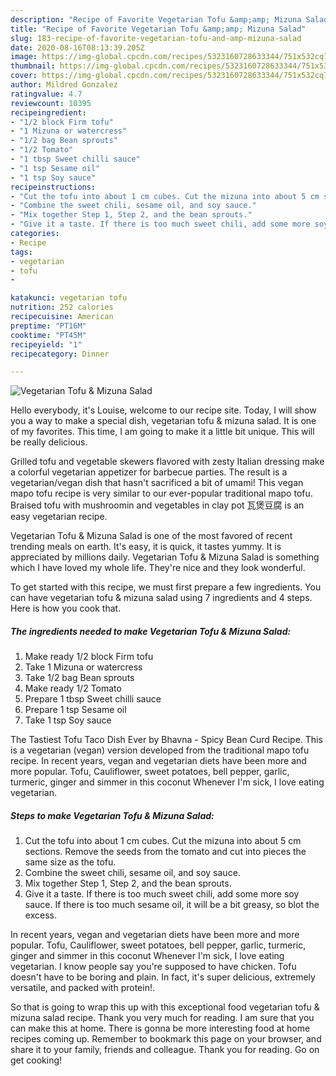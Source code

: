```yaml
---
description: "Recipe of Favorite Vegetarian Tofu &amp;amp; Mizuna Salad"
title: "Recipe of Favorite Vegetarian Tofu &amp;amp; Mizuna Salad"
slug: 183-recipe-of-favorite-vegetarian-tofu-and-amp-mizuna-salad
date: 2020-08-16T08:13:39.205Z
image: https://img-global.cpcdn.com/recipes/5323160728633344/751x532cq70/vegetarian-tofu-mizuna-salad-recipe-main-photo.jpg
thumbnail: https://img-global.cpcdn.com/recipes/5323160728633344/751x532cq70/vegetarian-tofu-mizuna-salad-recipe-main-photo.jpg
cover: https://img-global.cpcdn.com/recipes/5323160728633344/751x532cq70/vegetarian-tofu-mizuna-salad-recipe-main-photo.jpg
author: Mildred Gonzalez
ratingvalue: 4.7
reviewcount: 10395
recipeingredient:
- "1/2 block Firm tofu"
- "1 Mizuna or watercress"
- "1/2 bag Bean sprouts"
- "1/2 Tomato"
- "1 tbsp Sweet chilli sauce"
- "1 tsp Sesame oil"
- "1 tsp Soy sauce"
recipeinstructions:
- "Cut the tofu into about 1 cm cubes. Cut the mizuna into about 5 cm sections. Remove the seeds from the tomato and cut into pieces the same size as the tofu."
- "Combine the sweet chili, sesame oil, and soy sauce."
- "Mix together Step 1, Step 2, and the bean sprouts."
- "Give it a taste. If there is too much sweet chili, add some more soy sauce. If there is too much sesame oil, it will be a bit greasy, so blot the excess."
categories:
- Recipe
tags:
- vegetarian
- tofu
- 

katakunci: vegetarian tofu  
nutrition: 252 calories
recipecuisine: American
preptime: "PT16M"
cooktime: "PT45M"
recipeyield: "1"
recipecategory: Dinner

---
```



![Vegetarian Tofu &amp; Mizuna Salad](https://img-global.cpcdn.com/recipes/5323160728633344/751x532cq70/vegetarian-tofu-mizuna-salad-recipe-main-photo.jpg)

Hello everybody, it's Louise, welcome to our recipe site. Today, I will show you a way to make a special dish, vegetarian tofu &amp; mizuna salad. It is one of my favorites. This time, I am going to make it a little bit unique. This will be really delicious.

Grilled tofu and vegetable skewers flavored with zesty Italian dressing make a colorful vegetarian appetizer for barbecue parties. The result is a vegetarian/vegan dish that hasn&#39;t sacrificed a bit of umami! This vegan mapo tofu recipe is very similar to our ever-popular traditional mapo tofu. Braised tofu with mushroomin and vegetables in clay pot 瓦煲豆腐 is an easy vegetarian recipe.

Vegetarian Tofu &amp; Mizuna Salad is one of the most favored of recent trending meals on earth. It's easy, it is quick, it tastes yummy. It is appreciated by millions daily. Vegetarian Tofu &amp; Mizuna Salad is something which I have loved my whole life. They're nice and they look wonderful.


To get started with this recipe, we must first prepare a few ingredients. You can have vegetarian tofu &amp; mizuna salad using 7 ingredients and 4 steps. Here is how you cook that.

<!--inarticleads1-->

##### The ingredients needed to make Vegetarian Tofu &amp; Mizuna Salad:

1. Make ready 1/2 block Firm tofu
1. Take 1 Mizuna or watercress
1. Take 1/2 bag Bean sprouts
1. Make ready 1/2 Tomato
1. Prepare 1 tbsp Sweet chilli sauce
1. Prepare 1 tsp Sesame oil
1. Take 1 tsp Soy sauce


The Tastiest Tofu Taco Dish Ever by Bhavna - Spicy Bean Curd Recipe. This is a vegetarian (vegan) version developed from the traditional mapo tofu recipe. In recent years, vegan and vegetarian diets have been more and more popular. Tofu, Cauliflower, sweet potatoes, bell pepper, garlic, turmeric, ginger and simmer in this coconut Whenever I&#39;m sick, I love eating vegetarian. 

<!--inarticleads2-->

##### Steps to make Vegetarian Tofu &amp; Mizuna Salad:

1. Cut the tofu into about 1 cm cubes. Cut the mizuna into about 5 cm sections. Remove the seeds from the tomato and cut into pieces the same size as the tofu.
1. Combine the sweet chili, sesame oil, and soy sauce.
1. Mix together Step 1, Step 2, and the bean sprouts.
1. Give it a taste. If there is too much sweet chili, add some more soy sauce. If there is too much sesame oil, it will be a bit greasy, so blot the excess.


In recent years, vegan and vegetarian diets have been more and more popular. Tofu, Cauliflower, sweet potatoes, bell pepper, garlic, turmeric, ginger and simmer in this coconut Whenever I&#39;m sick, I love eating vegetarian. I know people say you&#39;re supposed to have chicken. Tofu doesn&#39;t have to be boring and plain. In fact, it&#39;s super delicious, extremely versatile, and packed with protein!. 

So that is going to wrap this up with this exceptional food vegetarian tofu &amp; mizuna salad recipe. Thank you very much for reading. I am sure that you can make this at home. There is gonna be more interesting food at home recipes coming up. Remember to bookmark this page on your browser, and share it to your family, friends and colleague. Thank you for reading. Go on get cooking!
